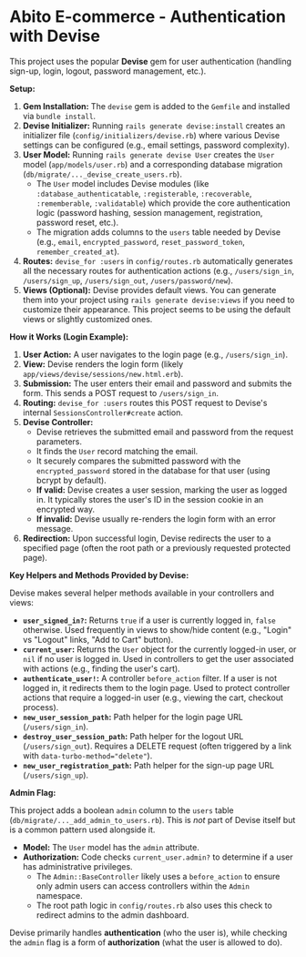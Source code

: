 # Abito E-commerce - Authentication with Devise

This project uses the popular **Devise** gem for user authentication (handling sign-up, login, logout, password management, etc.).

**Setup:**

1.  **Gem Installation:** The `devise` gem is added to the `Gemfile` and installed via `bundle install`.
2.  **Devise Initializer:** Running `rails generate devise:install` creates an initializer file (`config/initializers/devise.rb`) where various Devise settings can be configured (e.g., email settings, password complexity).
3.  **User Model:** Running `rails generate devise User` creates the `User` model (`app/models/user.rb`) and a corresponding database migration (`db/migrate/..._devise_create_users.rb`).
    *   The `User` model includes Devise modules (like `:database_authenticatable`, `:registerable`, `:recoverable`, `:rememberable`, `:validatable`) which provide the core authentication logic (password hashing, session management, registration, password reset, etc.).
    *   The migration adds columns to the `users` table needed by Devise (e.g., `email`, `encrypted_password`, `reset_password_token`, `remember_created_at`).
4.  **Routes:** `devise_for :users` in `config/routes.rb` automatically generates all the necessary routes for authentication actions (e.g., `/users/sign_in`, `/users/sign_up`, `/users/sign_out`, `/users/password/new`).
5.  **Views (Optional):** Devise provides default views. You can generate them into your project using `rails generate devise:views` if you need to customize their appearance. This project seems to be using the default views or slightly customized ones.

**How it Works (Login Example):**

1.  **User Action:** A user navigates to the login page (e.g., `/users/sign_in`).
2.  **View:** Devise renders the login form (likely `app/views/devise/sessions/new.html.erb`).
3.  **Submission:** The user enters their email and password and submits the form. This sends a POST request to `/users/sign_in`.
4.  **Routing:** `devise_for :users` routes this POST request to Devise's internal `SessionsController#create` action.
5.  **Devise Controller:**
    *   Devise retrieves the submitted email and password from the request parameters.
    *   It finds the `User` record matching the email.
    *   It securely compares the submitted password with the `encrypted_password` stored in the database for that user (using bcrypt by default).
    *   **If valid:** Devise creates a user session, marking the user as logged in. It typically stores the user's ID in the session cookie in an encrypted way.
    *   **If invalid:** Devise usually re-renders the login form with an error message.
6.  **Redirection:** Upon successful login, Devise redirects the user to a specified page (often the root path or a previously requested protected page).

**Key Helpers and Methods Provided by Devise:**

Devise makes several helper methods available in your controllers and views:

*   **`user_signed_in?`:** Returns `true` if a user is currently logged in, `false` otherwise. Used frequently in views to show/hide content (e.g., "Login" vs "Logout" links, "Add to Cart" button).
*   **`current_user`:** Returns the `User` object for the currently logged-in user, or `nil` if no user is logged in. Used in controllers to get the user associated with actions (e.g., finding the user's cart).
*   **`authenticate_user!`:** A controller `before_action` filter. If a user is not logged in, it redirects them to the login page. Used to protect controller actions that require a logged-in user (e.g., viewing the cart, checkout process).
*   **`new_user_session_path`:** Path helper for the login page URL (`/users/sign_in`).
*   **`destroy_user_session_path`:** Path helper for the logout URL (`/users/sign_out`). Requires a DELETE request (often triggered by a link with `data-turbo-method="delete"`).
*   **`new_user_registration_path`:** Path helper for the sign-up page URL (`/users/sign_up`).

**Admin Flag:**

This project adds a boolean `admin` column to the `users` table (`db/migrate/..._add_admin_to_users.rb`). This is *not* part of Devise itself but is a common pattern used alongside it.

*   **Model:** The `User` model has the `admin` attribute.
*   **Authorization:** Code checks `current_user.admin?` to determine if a user has administrative privileges.
    *   The `Admin::BaseController` likely uses a `before_action` to ensure only admin users can access controllers within the `Admin` namespace.
    *   The root path logic in `config/routes.rb` also uses this check to redirect admins to the admin dashboard.

Devise primarily handles **authentication** (who the user is), while checking the `admin` flag is a form of **authorization** (what the user is allowed to do).

